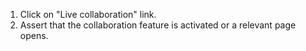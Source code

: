 1. Click on "Live collaboration" link.
2. Assert that the collaboration feature is activated or a relevant page opens.